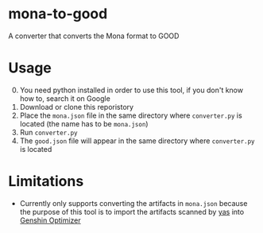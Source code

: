 # mona-to-good
 A converter that converts the Mona format to GOOD

# Usage
0. You need python installed in order to use this tool, if you don't know how to, search it on Google
1. Download or clone this reporistory
2. Place the `mona.json` file in the same directory where `converter.py` is located (the name has to be `mona.json`)
3. Run `converter.py`
4. The `good.json` file will appear in the same directory where `converter.py` is located

# Limitations
- Currently only supports converting the artifacts in `mona.json` because the purpose of this tool is to import the artifacts scanned by [yas](https://github.com/wormtql/yas) into [Genshin Optimizer](https://frzyc.github.io/genshin-optimizer/#/characters)
